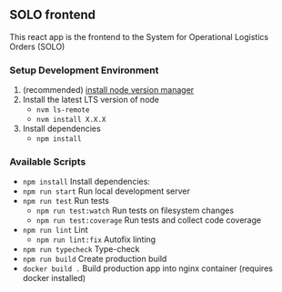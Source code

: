 ## SOLO frontend

This react app is the frontend to the System for Operational Logistics Orders (SOLO)

### Setup Development Environment

1. (recommended) [install node version manager](https://github.com/nvm-sh/nvm)
2. Install the latest LTS version of node
    - `nvm ls-remote`
    - `nvm install X.X.X`
3. Install dependencies
    - `npm install`


### Available Scripts
  - `npm install` Install dependencies: 
  - `npm run start` Run local development server
  - `npm run test` Run tests
      - `npm run test:watch` Run tests on filesystem changes
      - `npm run test:coverage` Run tests and collect code coverage
  - `npm run lint` Lint
      - `npm run lint:fix` Autofix linting
  - `npm run typecheck` Type-check
  - `npm run build` Create production build
  - `docker build .` Build production app into nginx container (requires docker installed)
